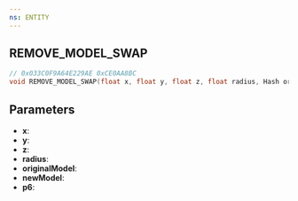 ```yaml
---
ns: ENTITY
---
```

## REMOVE_MODEL_SWAP

```c
// 0x033C0F9A64E229AE 0xCE0AA8BC
void REMOVE_MODEL_SWAP(float x, float y, float z, float radius, Hash originalModel, Hash newModel, BOOL p6);
```


## Parameters
* **x**: 
* **y**: 
* **z**: 
* **radius**: 
* **originalModel**: 
* **newModel**: 
* **p6**: 

